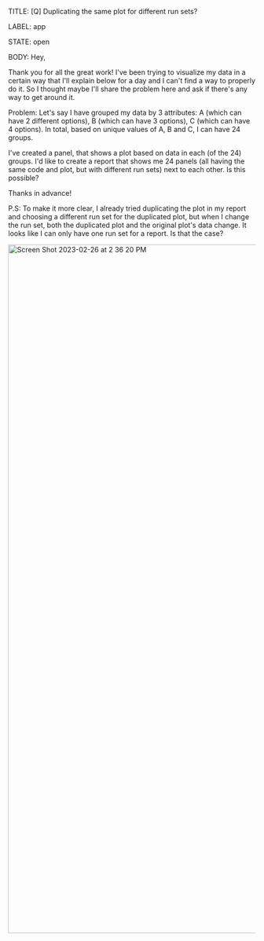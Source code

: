 TITLE:
[Q] Duplicating the same plot for different run sets?

LABEL:
app

STATE:
open

BODY:
Hey, 

Thank you for all the great work! I've been trying to visualize my data in a certain way that I'll explain below for a day and I can't find a way to properly do it. So I thought maybe I'll share the problem here and ask if there's any way to get around it.

Problem: Let's say I have grouped my data by 3 attributes: A (which can have 2 different options), B (which can have 3 options), C (which can have 4 options). In total, based on unique values of A, B and C, I can have 24 groups. 

I've created a panel, that shows a plot based on data in each (of the 24) groups. I'd like to create a report that shows me 24 panels (all having the same code and plot, but with different run sets) next to each other. Is this possible?

Thanks in advance!

P.S: To make it more clear, I already tried duplicating the plot in my report and choosing a different run set for the duplicated plot, but when I change the run set, both the duplicated plot and the original plot's data change. It looks like I can only have one run set for a report. Is that the case?

<img width="1402" alt="Screen Shot 2023-02-26 at 2 36 20 PM" src="https://user-images.githubusercontent.com/5057955/221441626-93b826f3-44e9-48d5-88ad-d4bb35dff5a3.png">



